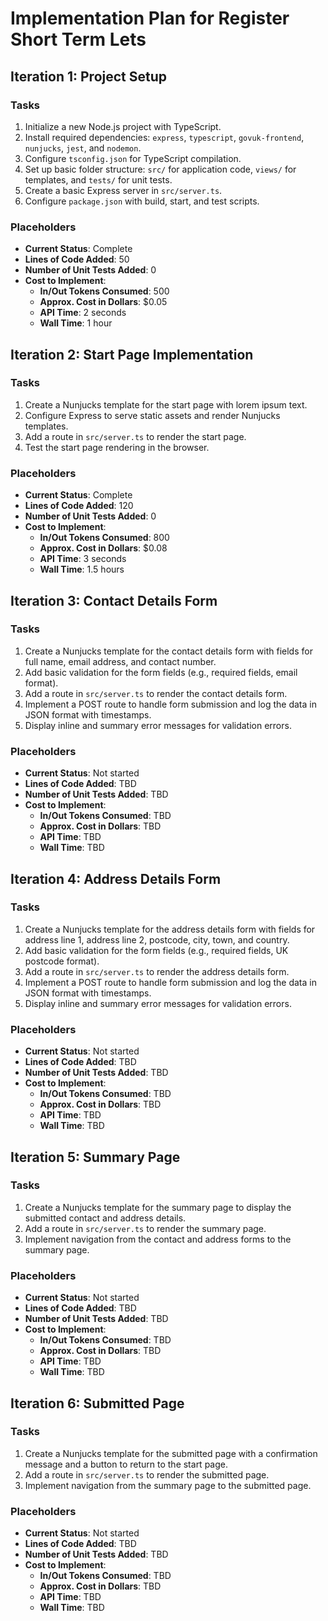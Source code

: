# Implementation Plan for Register Short Term Lets

## Iteration 1: Project Setup
### Tasks
1. Initialize a new Node.js project with TypeScript.
2. Install required dependencies: `express`, `typescript`, `govuk-frontend`, `nunjucks`, `jest`, and `nodemon`.
3. Configure `tsconfig.json` for TypeScript compilation.
4. Set up basic folder structure: `src/` for application code, `views/` for templates, and `tests/` for unit tests.
5. Create a basic Express server in `src/server.ts`.
6. Configure `package.json` with build, start, and test scripts.

### Placeholders
- **Current Status**: Complete
- **Lines of Code Added**: 50
- **Number of Unit Tests Added**: 0
- **Cost to Implement**:
  - **In/Out Tokens Consumed**: 500
  - **Approx. Cost in Dollars**: $0.05
  - **API Time**: 2 seconds
  - **Wall Time**: 1 hour

## Iteration 2: Start Page Implementation
### Tasks
1. Create a Nunjucks template for the start page with lorem ipsum text.
2. Configure Express to serve static assets and render Nunjucks templates.
3. Add a route in `src/server.ts` to render the start page.
4. Test the start page rendering in the browser.

### Placeholders
- **Current Status**: Complete
- **Lines of Code Added**: 120
- **Number of Unit Tests Added**: 0
- **Cost to Implement**:
  - **In/Out Tokens Consumed**: 800
  - **Approx. Cost in Dollars**: $0.08
  - **API Time**: 3 seconds
  - **Wall Time**: 1.5 hours

## Iteration 3: Contact Details Form
### Tasks
1. Create a Nunjucks template for the contact details form with fields for full name, email address, and contact number.
2. Add basic validation for the form fields (e.g., required fields, email format).
3. Add a route in `src/server.ts` to render the contact details form.
4. Implement a POST route to handle form submission and log the data in JSON format with timestamps.
5. Display inline and summary error messages for validation errors.

### Placeholders
- **Current Status**: Not started
- **Lines of Code Added**: TBD
- **Number of Unit Tests Added**: TBD
- **Cost to Implement**:
  - **In/Out Tokens Consumed**: TBD
  - **Approx. Cost in Dollars**: TBD
  - **API Time**: TBD
  - **Wall Time**: TBD

## Iteration 4: Address Details Form
### Tasks
1. Create a Nunjucks template for the address details form with fields for address line 1, address line 2, postcode, city, town, and country.
2. Add basic validation for the form fields (e.g., required fields, UK postcode format).
3. Add a route in `src/server.ts` to render the address details form.
4. Implement a POST route to handle form submission and log the data in JSON format with timestamps.
5. Display inline and summary error messages for validation errors.

### Placeholders
- **Current Status**: Not started
- **Lines of Code Added**: TBD
- **Number of Unit Tests Added**: TBD
- **Cost to Implement**:
  - **In/Out Tokens Consumed**: TBD
  - **Approx. Cost in Dollars**: TBD
  - **API Time**: TBD
  - **Wall Time**: TBD

## Iteration 5: Summary Page
### Tasks
1. Create a Nunjucks template for the summary page to display the submitted contact and address details.
2. Add a route in `src/server.ts` to render the summary page.
3. Implement navigation from the contact and address forms to the summary page.

### Placeholders
- **Current Status**: Not started
- **Lines of Code Added**: TBD
- **Number of Unit Tests Added**: TBD
- **Cost to Implement**:
  - **In/Out Tokens Consumed**: TBD
  - **Approx. Cost in Dollars**: TBD
  - **API Time**: TBD
  - **Wall Time**: TBD

## Iteration 6: Submitted Page
### Tasks
1. Create a Nunjucks template for the submitted page with a confirmation message and a button to return to the start page.
2. Add a route in `src/server.ts` to render the submitted page.
3. Implement navigation from the summary page to the submitted page.

### Placeholders
- **Current Status**: Not started
- **Lines of Code Added**: TBD
- **Number of Unit Tests Added**: TBD
- **Cost to Implement**:
  - **In/Out Tokens Consumed**: TBD
  - **Approx. Cost in Dollars**: TBD
  - **API Time**: TBD
  - **Wall Time**: TBD
